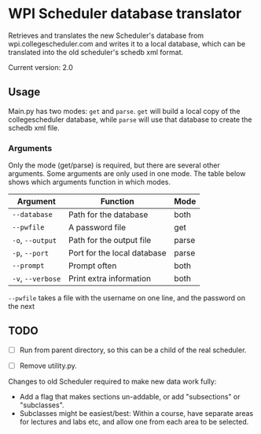 # WPI Scheduler database translator #

Retrieves and translates the new Scheduler's database from wpi.collegescheduler.com and writes it to a local database, which can be translated into the old scheduler's schedb xml format.

Current version: 2.0

## Usage ##
Main.py has two modes: `get` and `parse`. `get` will build a local copy of the collegescheduler database, while `parse` will use that database to create the schedb xml file.

### Arguments ###
Only the mode (get/parse) is required, but there are several other arguments. Some arguments are only used in one mode. The table below shows which arguments function in which modes.

| Argument          | Function                    | Mode  |
|-------------------|-----------------------------|-------|
| `--database`      | Path for the database       | both  |
| `--pwfile`        | A password file             | get   |
| `-o`, `--output`  | Path for the output file    | parse |
| `-p`, `--port`    | Port for the local database | parse |
| `--prompt`        | Prompt often                | both  |
| `-v`, `--verbose` | Print extra information     | both  |

`--pwfile` takes a file with the username on one line, and the password on the next

## TODO ##

  * [ ] Run from parent directory, so this can be a child of the real scheduler.
  * [ ] Remove utility.py.


Changes to old Scheduler required to make new data work fully:

  * Add a flag that makes sections un-addable, or add "subsections" or "subclasses".
  * Subclasses might be easiest/best: Within a course, have separate areas for lectures and labs etc, and allow one from each area to be selected.

